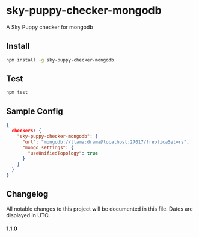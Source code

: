 # sky-puppy-checker-mongodb
A Sky Puppy checker for mongodb

## Install

```bash
npm install -g sky-puppy-checker-mongodb
```
## Test

```bash
npm test
```

## Sample Config


```json
{
  checkers: {
    "sky-puppy-checker-mongodb": {
      "url": "mongodb://llama:drama@localhost:27017/?replicaSet=rs",
      "mongo_settings": {
        "useUnifiedTopology": true
      }
    }
  }
}

```

## Changelog

All notable changes to this project will be documented in this file. Dates are displayed in UTC.

#### 1.1.0

